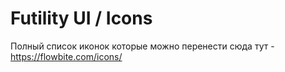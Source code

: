 # Futility UI / Icons

Полный список иконок которые можно перенести сюда тут - https://flowbite.com/icons/
